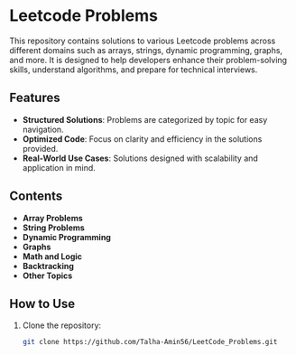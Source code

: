 # Leetcode Problems

This repository contains solutions to various Leetcode problems across different domains such as arrays, strings, dynamic programming, graphs, and more. It is designed to help developers enhance their problem-solving skills, understand algorithms, and prepare for technical interviews.

## Features

- **Structured Solutions**: Problems are categorized by topic for easy navigation.
- **Optimized Code**: Focus on clarity and efficiency in the solutions provided.
- **Real-World Use Cases**: Solutions designed with scalability and application in mind.


## Contents

- **Array Problems**
- **String Problems**
- **Dynamic Programming**
- **Graphs**
- **Math and Logic**
- **Backtracking**
- **Other Topics**

## How to Use

1. Clone the repository:
   ```bash
   git clone https://github.com/Talha-Amin56/LeetCode_Problems.git
   

